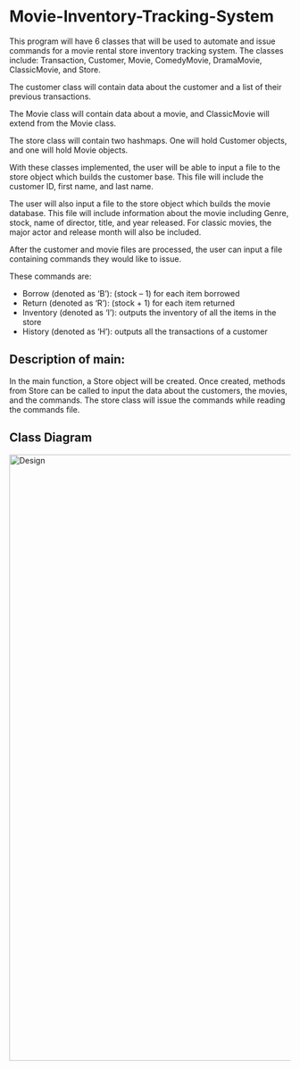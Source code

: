 # Movie-Inventory-Tracking-System

This program will have 6 classes that will be used to automate and issue commands for a movie rental store inventory tracking system. The classes include: Transaction, Customer, Movie, ComedyMovie, DramaMovie, ClassicMovie, and Store.

The customer class will contain data about the customer and a list of their previous transactions.

The Movie class will contain data about a movie, and ClassicMovie will extend from the Movie class.

The store class will contain two hashmaps. One will hold Customer objects, and one will hold Movie objects.

With these classes implemented, the user will be able to input a file to the store object which builds the customer base. This file will include the customer ID, first name, and last name.

The user will also input a file to the store object which builds the movie database. This file will include information about the movie including Genre, stock, name of director, title, and year released. For classic movies, the major actor and release month will also be included.

After the customer and movie files are processed, the user can input a file containing commands they would like to issue.

These commands are:

 - Borrow (denoted as ‘B’): (stock – 1) for each item borrowed
 - Return (denoted as ‘R’): (stock + 1) for each item returned
 - Inventory (denoted as ‘I’): outputs the inventory of all the items in the store
 - History (denoted as ‘H’): outputs all the transactions of a customer

## Description of main:

In the main function, a Store object will be created. Once created, methods from Store can be called to input the data about the customers, the movies, and the commands. The store class will issue the commands while reading the commands file.

## Class Diagram

<img width="1086" alt="Design" src="https://github.com/K-Tech22/Movie-Inventory-Tracking-System/assets/125720478/1984346d-b4e5-4f45-b639-734393932e69">
